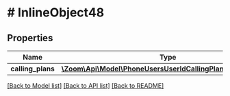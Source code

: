 # # InlineObject48

## Properties

Name | Type | Description | Notes
------------ | ------------- | ------------- | -------------
**calling_plans** | [**\Zoom\Api\Model\PhoneUsersUserIdCallingPlansCallingPlans[]**](PhoneUsersUserIdCallingPlansCallingPlans.md) |  | [optional] 

[[Back to Model list]](../../README.md#documentation-for-models) [[Back to API list]](../../README.md#documentation-for-api-endpoints) [[Back to README]](../../README.md)


